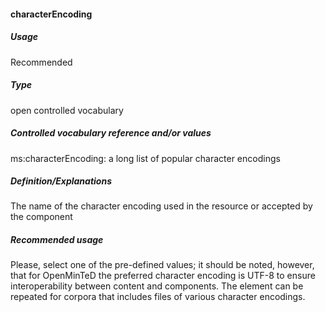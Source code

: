 #### characterEncoding
##### Usage
Recommended
##### Type
open controlled vocabulary
##### Controlled vocabulary reference and/or values
ms:characterEncoding: a long list of popular character encodings

##### Definition/Explanations
The name of the character encoding used in the resource or accepted by the component
##### Recommended usage
Please, select one of the pre-defined values; it should be noted, however, that for OpenMinTeD the preferred character encoding is UTF-8 to ensure interoperability between content and components. 
The element can be repeated for corpora that includes files of various character encodings.
